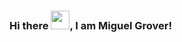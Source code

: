 ### Hi there <img src="https://raw.githubusercontent.com/MartinHeinz/MartinHeinz/master/wave.gif" width="30px">, I am Miguel Grover!
